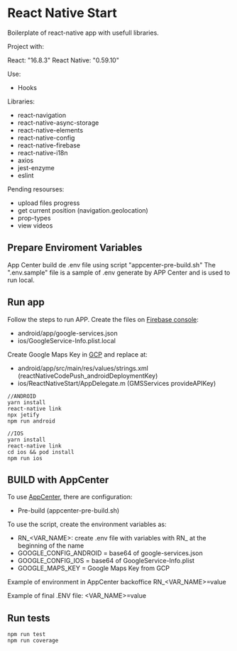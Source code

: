 # React Native Start 

Boilerplate of react-native app with usefull libraries.

Project with:

React: "16.8.3"
React Native: "0.59.10"

Use:
* Hooks

Libraries: 
* react-navigation
* react-native-async-storage
* react-native-elements
* react-native-config
* react-native-firebase
* react-native-i18n
* axios
* jest-enzyme
* eslint

Pending resourses:
* upload files progress
* get current position (navigation.geolocation)
* prop-types
* view videos


## Prepare Enviroment Variables

App Center build de .env file using script "appcenter-pre-build.sh"
The ".env.sample" file is a sample of .env generate by APP Center and is used to run local.

## Run app

Follow the steps to run APP.
Create the files on [Firebase console](https://console.firebase.google.com):

* android/app/google-services.json
* ios/GoogleService-Info.plist.local

Create Google Maps Key in [GCP](https://console.cloud.google.com) and replace at:
* android/app/src/main/res/values/strings.xml (reactNativeCodePush_androidDeploymentKey)
* ios/ReactNativeStart/AppDelegate.m (GMSServices provideAPIKey)

```
//ANDROID
yarn install
react-native link
npx jetify 
npm run android

//IOS
yarn install
react-native link
cd ios && pod install
npm run ios

```

## BUILD with AppCenter

To use [AppCenter](https://appcenter.ms), there are configuration:

* Pre-build (appcenter-pre-build.sh)

To use the script, create the environment variables as:
* RN_<VAR_NAME>: create .env file with variables with RN_ at the beginning of the name
* GOOGLE_CONFIG_ANDROID = base64 of google-services.json
* GOOGLE_CONFIG_IOS = base64 of GoogleService-Info.plist
* GOOGLE_MAPS_KEY = Google Maps Key from GCP

Example of environment in AppCenter backoffice
RN_<VAR_NAME>=value

Example of final .ENV file:
<VAR_NAME>=value

## Run tests

```
npm run test
npm run coverage
```